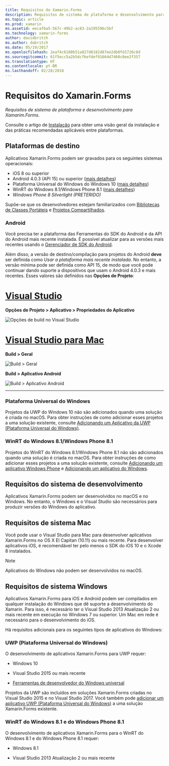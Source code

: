 ```yaml
---
title: Requisitos do Xamarin.Forms
description: Requisitos de sistema de plataforma e desenvolvimento para Xamarim.Forms.
ms.topic: article
ms.prod: xamarin
ms.assetid: eecaf6a5-567c-49b2-ac83-2a195596c5bf
ms.technology: xamarin-forms
author: davidbritch
ms.author: dabritch
ms.date: 05/19/2017
ms.openlocfilehash: 2eaf4c6180b51a827d8182d87ee2db0fd1726c8d
ms.sourcegitcommit: 61f5ecc5a2b5dcfbefdef91664d7460c0ee2f357
ms.translationtype: HT
ms.contentlocale: pt-BR
ms.lasthandoff: 02/28/2018
---
```

# <a name="xamarinforms-requirements"></a>Requisitos do Xamarin.Forms

_Requisitos de sistema de plataforma e desenvolvimento para Xamarim.Forms._

Consulte o artigo de [Instalação](~/cross-platform/get-started/installation/index.md) para obter uma visão geral da instalação e das práticas recomendadas aplicáveis entre plataformas.

## <a name="target-platforms"></a>Plataformas de destino

Aplicativos Xamarin.Forms podem ser gravados para os seguintes sistemas operacionais:

-  iOS 8 ou superior
-  Android 4.0.3 (API 15) ou superior ([mais detalhes](#android))
-  Plataforma Universal do Windows do Windows 10 ([mais detalhes](#windows10))
-  WinRT do Windows 8.1/Windows Phone 8.1 ([mais detalhes](#windows))
-  *Windows Phone 8 Silverlight (PRETERIDO)*

Supõe-se que os desenvolvedores estejam familiarizados com [Bibliotecas de Classes Portáteis](~/cross-platform/app-fundamentals/pcl.md) e [Projetos Compartilhados](~/cross-platform/app-fundamentals/shared-projects.md).

<a name="android" />

### <a name="android"></a>Android

Você precisa ter a plataforma das Ferramentas do SDK do Android e da API do Android mais recente instalada. É possível atualizar para as versões mais recentes usando o [Gerenciador de SDK do Android](~/android/get-started/installation/android-sdk.md).

Além disso, a versão de destino/compilação para projetos do Android **deve** ser definida como *Usar a plataforma mais recente instalada*. No entanto, a versão mínima pode ser definida como API 15, de modo que você pode continuar dando suporte a dispositivos que usam o Android 4.0.3 e mais recentes. Esses valores são definidos nas **Opções de Projeto**:

# <a name="visual-studiotabvswin"></a>[Visual Studio](#tab/vswin)

**Opções de Projeto > Aplicativo > Propriedades do Aplicativo**

![](installation-images/options-android-vs-sml.png "Opções de build no Visual Studio")

# <a name="visual-studio-for-mactabvsmac"></a>[Visual Studio para Mac](#tab/vsmac)

**Build > Geral**

![](installation-images/options-general-sml.png "Build > Geral")

**Build > Aplicativo Android**

![](installation-images/options-android-sml.png "Build > Aplicativo Android")

-----


<a name="windows10" />

### <a name="universal-windows-platform"></a>Plataforma Universal do Windows

Projetos da UWP do Windows 10 não são adicionados quando uma solução é criada no macOS. Para obter instruções de como adicionar esses projetos a uma solução existente, consulte [Adicionando um Aplicativo da UWP (Plataforma Universal do Windows)](~/xamarin-forms/platform/windows/installation/universal.md).


<a name="windows" />

### <a name="windows-81--windows-phone-81-winrt"></a>WinRT do Windows 8.1/Windows Phone 8.1

Projetos do WinRT do Windows 8.1/Windows Phone 8.1 não são adicionados quando uma solução é criada no macOS. Para obter instruções de como adicionar esses projetos a uma solução existente, consulte [Adicionando um aplicativo Windows Phone](~/xamarin-forms/platform/windows/installation/phone.md) e [Adicionando um aplicativo do Windows](~/xamarin-forms/platform/windows/installation/tablet.md).


## <a name="development-system-requirements"></a>Requisitos do sistema de desenvolvimento

Aplicativos Xamarin.Forms podem ser desenvolvidos no macOS e no Windows. No entanto, o Windows e o Visual Studio são necessários para produzir versões do Windows do aplicativo.

## <a name="mac-system-requirements"></a>Requisitos de sistema Mac

Você pode usar o Visual Studio para Mac para desenvolver aplicativos Xamarin.Forms no OS X El Capitan (10.11) ou mais recente. Para desenvolver aplicativos iOS, é recomendável ter pelo menos o SDK do iOS 10 e o Xcode 8 instalados.

> [!NOTE]
>  Aplicativos do Windows não podem ser desenvolvidos no macOS.

## <a name="windows-system-requirements"></a>Requisitos de sistema Windows

Aplicativos Xamarin.Forms para iOS e Android podem ser compilados em qualquer instalação do Windows que dê suporte a desenvolvimento do Xamarin. Para isso, é necessário ter o Visual Studio 2013 Atualização 2 ou mais recente em execução no Windows 7 ou superior. Um Mac em rede é necessário para o desenvolvimento do iOS.

Há requisitos adicionais para os seguintes tipos de aplicativos do Windows:

### <a name="universal-windows-platform-uwp"></a>UWP (Plataforma Universal do Windows)

O desenvolvimento de aplicativos Xamarin.Forms para UWP requer:

* Windows 10

* Visual Studio 2015 ou mais recente

* [Ferramentas de desenvolvedor do Windows universal](https://dev.windows.com/downloads/windows-10-sdk)

Projetos da UWP são incluídos em soluções Xamarin.Forms criadas no Visual Studio 2015 e no Visual Studio 2017.
Você também pode [adicionar um aplicativo UWP (Plataforma Universal do Windows)](~/xamarin-forms/platform/windows/installation/universal.md) a uma solução Xamarin.Forms existente.



### <a name="windows-81-and-windows-phone-81-winrt"></a>WinRT do Windows 8.1 e do Windows Phone 8.1

O desenvolvimento de aplicativos Xamarin.Forms para o WinRT do Windows 8.1 e do Windows Phone 8.1 requer:

* Windows 8.1

* Visual Studio 2013 Atualização 2 ou mais recente
